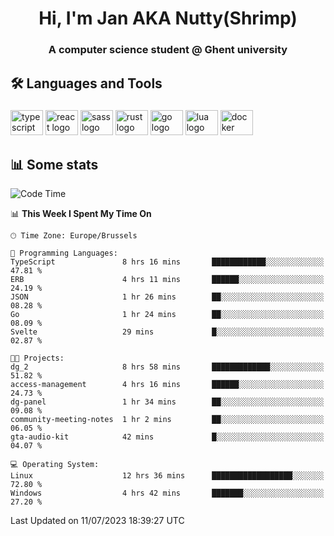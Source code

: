 <h1 align="center">Hi, I'm Jan AKA Nutty(Shrimp)</h1>
<h3 align="center">A computer science student @ Ghent university</h3>

<h2 align="left">🛠️ Languages and Tools</h2>

###

<div align="left">
  <img src="https://cdn.jsdelivr.net/gh/devicons/devicon/icons/typescript/typescript-original.svg" height="40" width="52" alt="typescript logo"  />
  <img src="https://cdn.jsdelivr.net/gh/devicons/devicon/icons/react/react-original.svg" height="40" width="52" alt="react logo"  />
  <img src="https://cdn.jsdelivr.net/gh/devicons/devicon/icons/sass/sass-original.svg" height="40" width="52" alt="sass logo"  />
  <img src="https://cdn.jsdelivr.net/gh/devicons/devicon/icons/rust/rust-plain.svg" height="40" width="52" alt="rust logo"  />
  <img src="https://cdn.jsdelivr.net/gh/devicons/devicon/icons/go/go-original.svg" height="40" width="52" alt="go logo"  />
  <img src="https://cdn.jsdelivr.net/gh/devicons/devicon/icons/lua/lua-original.svg" height="40" width="52" alt="lua logo"  />
  <img src="https://cdn.jsdelivr.net/gh/devicons/devicon/icons/docker/docker-original.svg" height="40" width="52" alt="docker logo"  />
</div>

<h2>📊 Some stats</h2>

<!--START_SECTION:waka-->
![Code Time](http://img.shields.io/badge/Code%20Time-3%2C442%20hrs%206%20mins-blue)

📊 **This Week I Spent My Time On** 

```text
🕑︎ Time Zone: Europe/Brussels

💬 Programming Languages: 
TypeScript               8 hrs 16 mins       ████████████░░░░░░░░░░░░░   47.81 % 
ERB                      4 hrs 11 mins       ██████░░░░░░░░░░░░░░░░░░░   24.19 % 
JSON                     1 hr 26 mins        ██░░░░░░░░░░░░░░░░░░░░░░░   08.28 % 
Go                       1 hr 24 mins        ██░░░░░░░░░░░░░░░░░░░░░░░   08.09 % 
Svelte                   29 mins             █░░░░░░░░░░░░░░░░░░░░░░░░   02.87 % 

🐱‍💻 Projects: 
dg_2                     8 hrs 58 mins       █████████████░░░░░░░░░░░░   51.82 % 
access-management        4 hrs 16 mins       ██████░░░░░░░░░░░░░░░░░░░   24.73 % 
dg-panel                 1 hr 34 mins        ██░░░░░░░░░░░░░░░░░░░░░░░   09.08 % 
community-meeting-notes  1 hr 2 mins         ██░░░░░░░░░░░░░░░░░░░░░░░   06.05 % 
gta-audio-kit            42 mins             █░░░░░░░░░░░░░░░░░░░░░░░░   04.07 % 

💻 Operating System: 
Linux                    12 hrs 36 mins      ██████████████████░░░░░░░   72.80 % 
Windows                  4 hrs 42 mins       ███████░░░░░░░░░░░░░░░░░░   27.20 % 
```


 Last Updated on 11/07/2023 18:39:27 UTC
<!--END_SECTION:waka-->
